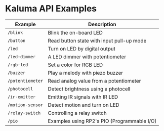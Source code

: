 # Kaluma API Examples

| Example          | Description |
| ---------------- | ----------- |
| `/blink`         | Blink the on-board LED |
| `/button`        | Read button state with input pull-up mode |
| `/led`           | Turn on LED by digital output |
| `/led-dimmer`    | A LED dimmer with potentiometer |
| `/rgb-led`       | Set a color for RGB LED |
| `/buzzer`        | Play a melody with piezo buzzer |
| `/potentiometer` | Read analog value from a potentiometer |
| `/photocell`     | Detect brightness using a photocell |
| `/ir-emitter`    | Emitting IR signals with IR LED |
| `/motion-sensor` | Detect motion and turn on LED |
| `/relay-switch`  | Controlling a relay switch |
| `/pio` | Examples using RP2's PIO (Programmable I/O) |
